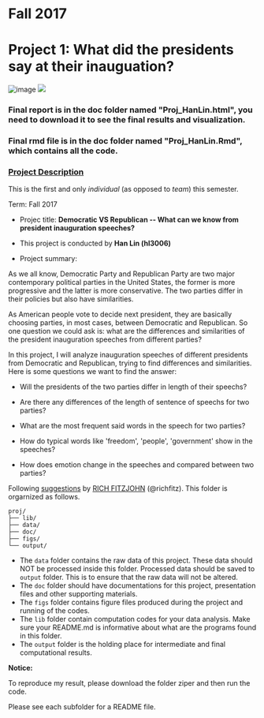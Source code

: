 # Fall 2017
# Project 1: What did the presidents say at their inauguation?

![image](figs/title.jpg) ![](http://atlantablackstar.com/wp-content/uploads/2013/03/republican-democrat-battle.jpeg)

### Final report is in the doc folder named "Proj_HanLin.html", you need to download it to see the final results and visualization.

### Final rmd file is in the doc folder named "Proj_HanLin.Rmd", which contains all the code.

### [Project Description](doc/)
This is the first and only *individual* (as opposed to *team*) this semester. 

Term: Fall 2017

+ Projec title: **Democratic VS Republican -- What can we know from president inauguration speeches?**
+ This project is conducted by **Han Lin (hl3006)**



+ Project summary: 

As we all know, Democratic Party and Republican Party are two major contemporary political parties in the United States, the former is more progressive and the latter is more conservative.
The two parties differ in their policies but also have similarities.

As American people vote to decide next president, they are basically choosing parties, in most cases, between Democratic and Republican. So one question we could ask is: what are the differences and similarities of the president inauguration speeches from different parties?

In this project, I will analyze inauguration speeches of different presidents from Democratic and Republican, trying to find differences and similarities. Here is some questions we want to find the answer:


* Will the presidents of the two parties differ in length of their speechs?

* Are there any differences of the length of sentence of speechs for two parties?

* What are the most frequent said words in the speech for two parties?

* How do typical words like 'freedom', 'people', 'government' show in the speeches?

* How does emotion change in the speeches and compared between two parties?


Following [suggestions](http://nicercode.github.io/blog/2013-04-05-projects/) by [RICH FITZJOHN](http://nicercode.github.io/about/#Team) (@richfitz). This folder is orgarnized as follows.

```
proj/
├── lib/
├── data/
├── doc/
├── figs/
└── output/
```
- The `data` folder contains the raw data of this project. These data should NOT be processed inside this folder. Processed data should be saved to `output` folder. This is to ensure that the raw data will not be altered. 
- The `doc` folder should have documentations for this project, presentation files and other supporting materials. 
- The `figs` folder contains figure files produced during the project and running of the codes. 
- The `lib` folder contain computation codes for your data analysis. Make sure your README.md is informative about what are the programs found in this folder. 
- The `output` folder is the holding place for intermediate and final computational results.

**Notice:**

To reproduce my result, please download the folder ziper and then run the code.

Please see each subfolder for a README file.
